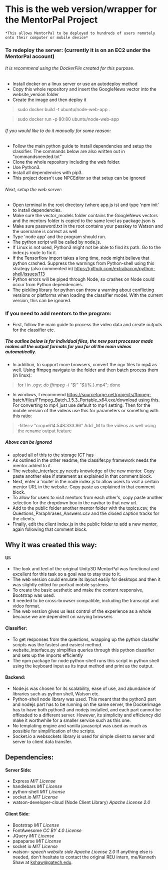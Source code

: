 # This is the web version/wrapper for the MentorPal Project
    *This allows MentorPal to be deployed to hundreds of users remotely onto their computer or mobile device*

### To redeploy the server: (currently it is on an EC2 under the MentorPal account)
###### It is recommend using the DockerFile created for this purpose.  
- Install docker on a linux server or use an autodeploy method
- Copy this whole repository and insert the GoogleNews vector into the website_version folder
- Create the image and then deploy it
> sudo docker build -t ubuntu/node-web-app .

> sudo docker run -p 80:80 ubuntu/node-web-app
###### If you would like to do it manually for some reason:
- Follow the main python guide to install dependencies and setup the classifier.  The commands below are also written out in "commandsneeded.txt"
- Clone the whole repository including the web folder.
- Use Python3.
- Install all dependencies with pip3.
- This project doesn't use NPCEditor so that setup can be ignored
###### Next, setup the web server:
- Open terminal in the root directory (where app.js is) and type 'npm init' to install dependencies.
- Make sure the vector_models folder contains the GoogleNews vectors and the mentors folder is copied to the same level as package.json is
- Make sure password.txt in the root contains your passkey to Watson and the username is correct as well
- Type 'node app' and the program should run.
- The python script will be called by node.js.
- If Linux is not used, Python3 might not be able to find its path.  Go to the index.js route to fix it.
- If the Tensorflow import takes a long time, node might believe that python crashed.  Suppress the warnings from Python-shell using this strategy (also commented in)
https://github.com/extrabacon/python-shell/issues/113
- Python errors will be piped through Node, so crashes on Node could occur from Python dependencies.
- The pickling library for python can throw a warning about conflicting versions or platforms when loading the classifier model.  With the current version, this can be ignored.
### If you need to add mentors to the program:
- First, follow the main guide to process the video data and create outputs for the classifier etc.
##### The outline below is for individual files, the new post processor made makes all the output formats for you for all the main videos automatically.
- In addition, to support more browsers, convert the ogv files to mp4 as well.  Using ffmpeg navigate to the folder and then batch process them (in linux):
> for i in *.ogv; do ffmpeg -i "$i" "${i%.*}.mp4"; done
- In windows, I recommend https://sourceforge.net/projects/ffmpeg-batch/files/FFmpeg_Batch_1.5.3_Portable_x64.exe/download using this.  For converting to mp4 just use default to mp4 setting.  Then for the mobile version of the videos use this for parameters or something with this ratio:
> -filter:v "crop=614:548:333:86"
> Add _M to the videos as well using the rename output feature
##### Above can be ignored
- upload all of this to the storage ICT has
- As outlined in the other readme, the classifer.py framework needs the mentor added to it.
- The website_interface.py needs knowledge of the new mentor.  Copy paste another else if statement as explained in that comment block.
- Next, enter a 'route' in the node index.js to allow users to visit a certain mentor URL in the website.  Copy paste as explained in that comment block.
- To allow for users to visit mentors from each other's, copy paste another selection for the dropdown box in the navbar to that new url.
- Add to the public folder another mentor folder with the topics.csv, the Questions_Paraphrases_Answers.csv and the closed caption tracks for the clients.
- Finally, edit the client index.js in the public folder to add a new mentor, again following that comment block.
## Why it was created this way:
#### UI:
- The look and feel of the original Unity3D MentorPal was functional and excellent for this task so a goal was to stay true to it.
- The web version could emulate its layout easily for desktops and then it was slightly edited for portrait mobile systems.
- To create the basic aesthetic and make the content responsive, Bootstrap was used.
- It needed to be cross-browser compatible, including the transcript and video format.
- The web version gives us less control of the experience as a whole because we are dependent on varying browsers
#### Classifier:
- To get responses from the questions, wrapping up the python classifer scripts was the fastest and easiest method.
- website_interface.py simplifies queries through this python classifier and sets up the imports efficiently
- The npm package for node python-shell runs this script in python shell using the keyboard input as its input method and print as the output.
#### Backend:
- Node.js was chosen for its scalability, ease of use, and abundance of libraries such as python shell, Watson etc.
- Python-shell node library was used. This meant that the python3 part and nodejs part has to be running on the same server, the Dockerimage has to have both python3 and nodejs installed, and each part cannot be offloaded to a different server.  However, its simplicity and efficiency did make it worthwhile for a smaller service such as this one.
- No templating engine and vanilla javascript was used as much as possible for simplification of the scripts.
- Socket.io a websockets library is used for simple client to server and server to client data transfer.
## Dependencies:
#### Server Side:
- Express *MIT License*
- handlebars *MIT License*
- python-shell *MIT License*
- socket.io *MIT License*
- watson-developer-cloud (Node Client Library) *Apache License 2.0*
#### Client Side:
- Bootstrap *MIT License*
- FontAwesome  *CC BY 4.0 License*
- JQuery *MIT License*
- papaparse *MIT License*
- socket io *MIT License*
- watson- *speech website side Apache License 2.0*
If anything else is needed, don't hesitate to contact the original REU intern, me/Kenneth Shaw at kshaw@gatech.edu.

